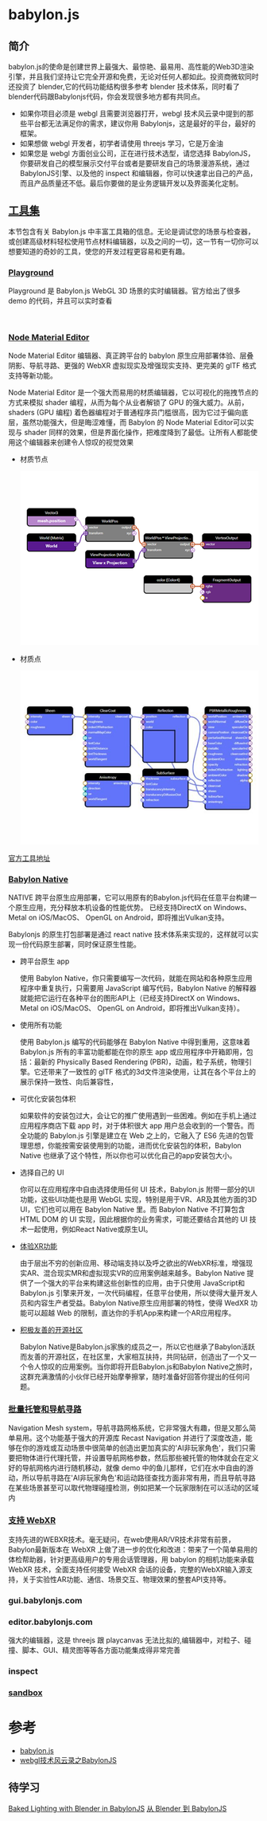 # babylon.js
## 简介
babylon.js的使命是创建世界上最强大、最惊艳、最易用、高性能的Web3D渲染引擎，并且我们坚持让它完全开源和免费，无论对任何人都如此。投资商微软同时还投资了 blender,它的代码功能结构很多参考 blender 技术体系，同时看了blender代码跟Babylonjs代码，你会发现很多地方都有共同点。

- 如果你项目必须是 webgl 且需要浏览器打开，webgl 技术风云录中提到的那些平台都无法满足你的需求，建议你用 Babylonjs，这是最好的平台，最好的框架。
- 如果想做 webgl 开发者，初学者请使用 threejs 学习，它是万金油
- 如果您是 webgl 方面创业公司，正在进行技术选型，请您选择 BabylonJS，你要研发自己的模型展示交付平台或者是要研发自己的场景漫游系统，通过BabylonJS引擎、以及他的 inspect 和编辑器，你可以快速拿出自己的产品，而且产品质量还不低。最后你要做的是业务逻辑开发以及界面美化定制。



## [工具集](https://doc.babylonjs.com/toolsAndResources/tools)
本节包含有关 Babylon.js 中丰富工具箱的信息。无论是调试您的场景与检查器，或创建高级材料轻松使用节点材料编辑器，以及之间的一切，这一节有一切你可以想要知道的奇妙的工具，使您的开发过程更容易和更有趣。

### [Playground](https://playground.babylonjs.com/)
Playground 是 Babylon.js WebGL 3D 场景的实时编辑器。官方给出了很多 demo 的代码，并且可以实时查看

![]()





### [Node Material Editor](https://doc.babylonjs.com/divingDeeper/materials/node_material/nodeMaterial)
Node Material Editor 编辑器、真正跨平台的 babylon 原生应用部署体验、层叠阴影、导航寻路、更强的 WebXR 虚拟现实及增强现实支持、更完美的 glTF 格式支持等新功能。

Node Material Editor 是一个强大而易用的材质编辑器，它以可视化的拖拽节点的方式来模拟 shader 编程，从而为每个从业者解锁了 GPU 的强大威力。从前，shaders (GPU 编程) 着色器编程对于普通程序员门槛很高，因为它过于偏向底层，虽然功能强大，但是晦涩难懂，而 Babylon 的 Node Material Editor可以实现与 shader 同样的效果，但是界面化操作，把难度降到了最低。让所有人都能使用这个编辑器来创建令人惊叹的视觉效果

- 材质节点

	![](./pic/babylon1.png)
- 材质点

	![](./pic/babylon2.jpeg)

[官方工具地址](https://nme.babylonjs.com/)
	
### [Babylon Native](https://github.com/BabylonJS/BabylonNative) 
NATIVE 跨平台原生应用部署，它可以用原有的Babylon.js代码在任意平台构建一个原生应用，充分释放本机设备的性能优势。 已经支持DirectX on Windows、 Metal on iOS/MacOS、 OpenGL on Android，即将推出Vulkan支持。

Babylonjs 的原生打包部署是通过 react native 技术体系来实现的，这样就可以实现一份代码原生部署，同时保证原生性能。

- 跨平台原生 app

	使用 Babylon Native，你只需要编写一次代码，就能在网站和各种原生应用程序中重复执行，只需要用 JavaScript 编写代码，Babylon Native 的解释器就能把它运行在各种平台的图形API上（已经支持DirectX on Windows、 Metal on iOS/MacOS、 OpenGL on Android，即将推出Vulkan支持）。
- 使用所有功能

	使用 Babylon.js 编写的代码能够在 Babylon Native 中得到重用，这意味着 Babylon.js 所有的丰富功能都能在你的原生 app 或应用程序中开箱即用，包括：最新的 Physically Based Rendering (PBR)，动画，粒子系统，物理引擎。它还带来了一致性的 glTF 格式的3d文件渲染使用，让其在各个平台上的展示保持一致性、向后兼容性，
- 可优化安装包体积

	如果软件的安装包过大，会让它的推广使用遇到一些困难。例如在手机上通过应用程序商店下载 app 时，对于体积很大 app 用户总会收到的一个警告。而全功能的 Babylon.js 引擎是建立在 Web 之上的，它融入了 ES6 先进的包管理思想，你能按需安装使用到的功能，进而优化安装包的体积，Babylon Native 也继承了这个特性，所以你也可以优化自己的app安装包大小。
- 选择自己的 UI

	你可以在应用程序中自由选择使用任何 UI 技术，Babylon.js 附带一部分的UI功能，这些UI功能也是用 WebGL 实现，特别是用于VR、AR及其他方面的3D UI，它们也可以用在 Babylon Native 里。而 Babylon Native 不打算包含 HTML DOM 的 UI 实现，因此根据你的业务需求，可能还要结合其他的 UI 技术一起使用，例如React Native或原生UI。
- [体验XR功能](https://doc.babylonjs.com/how_to/introduction_to_webxr)

	由于层出不穷的创新应用、移动端支持以及呼之欲出的WebXR标准，增强现实AR、混合现实MR和虚拟现实VR的应用案例越来越多。Babylon Native 提供了一个强大的平台来构建这些创新性的应用，由于只使用 JavaScript和Babylon.js 引擎来开发，一次代码编程，任意平台使用，所以使得大量开发人员和内容生产者受益。Babylon Native原生应用部署的特性，使得 WedXR 功能可以超越 Web 的限制，直达你的手机App来构建一个AR应用程序。	
- [积极友善的开源社区](https://forum.babylonjs.com/)

	Babylon Native是Babylon.js家族的成员之一，所以它也继承了Babylon活跃而友善的开源社区，在社区里，大家相互扶持，共同钻研，创造出了一个又一个令人惊叹的应用案例。当你即将开启Babylon.js和Babylon Native之旅时，这群充满激情的小伙伴已经开始摩拳擦掌，随时准备好回答你提出的任何问题。	
	

### [批量托管和导航寻路](https://doc.babylonjs.com/extensions/navigationmesh)
Navigation Mesh system，导航寻路网格系统，它非常强大有趣，但是又那么简单易用。这个功能基于强大的开源库 Recast Navigation 并进行了深度改造，能够在你的游戏或互动场景中很简单的创造出更加真实的'AI非玩家角色'，我们只需要把物体进行代理托管，并设置导航网格参数，然后那些被托管的物体就会在定义好的导航网格内进行随机移动，就像 demo 中的鱼儿那样，它们在水中自由的游动，所以导航寻路在'AI非玩家角色'和运动路径查找方面非常有用，而且导航寻路在某些场景甚至可以取代物理碰撞检测，例如把某一个玩家限制在可以活动的区域内

### [支持 WebXR](https://doc.babylonjs.com/how_to/introduction_to_webxr) 
支持先进的WEBXR技术。毫无疑问，在web使用AR/VR技术非常有前景，Babylon最新版本在 WebXR 上做了进一步的优化和改进：带来了一个简单易用的体检帮助器，针对更高级用户的专用会话管理器，用 babylon 的相机功能来承载 WebXR 技术，全面支持任何接受 WebXR 会话的设备，完整的WebXR输入源支持，关于实验性AR功能、通信、场景交互、物理效果的整套API支持等。 

### gui.babylonjs.com

### editor.babylonjs.com
强大的编辑器，这是 threejs 跟 playcanvas 无法比拟的,编辑器中，对粒子、碰撞、脚本、GUI、精灵图等等各方面功能集成得非常完善

### inspect



### [sandbox](https://sandbox.cnbabylon.com/)

# 参考
- [babylon.js](https://www.babylonjs.com/)
- [webgl技术风云录之BabylonJS](https://zhuanlan.zhihu.com/p/341360474)


## 待学习
[Baked Lighting with Blender in BabylonJS](https://www.youtube.com/watch?v=jfWCLGREFt4)
[从 Blender 到 BabylonJS](https://www.nothing-is-3d.com/article27/from-blender-to-babylonjs)
